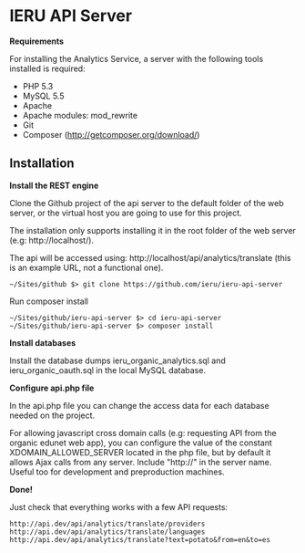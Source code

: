 IERU API Server
===============

**Requirements**

For installing the Analytics Service, a server with the following tools installed is required:
* PHP 5.3
* MySQL 5.5
* Apache
* Apache modules: mod_rewrite
* Git
* Composer (http://getcomposer.org/download/)

Installation
------------
**Install the REST engine**

Clone the Github project of the api server to the default folder of the web server, or the virtual host you are going to use for this project.

The installation only supports installing it in the root folder of the web server (e.g: http://localhost/).

The api will be accessed using: http://localhost/api/analytics/translate (this is an example URL, not a functional one).

```
~/Sites/github $> git clone https://github.com/ieru/ieru-api-server
```

Run composer install
```
~/Sites/github/ieru-api-server $> cd ieru-api-server
~/Sites/github/ieru-api-server $> composer install
```

**Install databases**

Install the database dumps ieru_organic_analytics.sql and ieru_organic_oauth.sql in the local MySQL database.


**Configure api.php file**

In the api.php file you can change the access data for each database needed on the project.

For allowing javascript cross domain calls (e.g: requesting API from the organic edunet web app), you can configure the value of the constant XDOMAIN_ALLOWED_SERVER located in the php file, but by default it allows Ajax calls from any server. Include "http://" in the server name. Useful too for development and preproduction machines.

**Done!**

Just check that everything works with a few API requests:
```
http://api.dev/api/analytics/translate/providers
http://api.dev/api/analytics/translate/languages
http://api.dev/api/analytics/translate?text=potato&from=en&to=es
```
